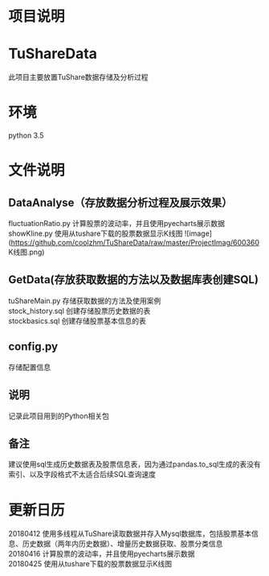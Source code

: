 项目说明
===
# TuShareData
此项目主要放置TuShare数据存储及分析过程<br>

# 环境
python 3.5<br>


文件说明
===
DataAnalyse（存放数据分析过程及展示效果）
---
fluctuationRatio.py 计算股票的波动率，并且使用pyecharts展示数据<br>
showKline.py 使用从tushare下载的股票数据显示K线图
![image](https://github.com/coolzhm/TuShareData/raw/master/ProjectImag/600360 K线图.png)


GetData(存放获取数据的方法以及数据库表创建SQL)
----
tuShareMain.py      存储获取数据的方法及使用案例<br>
stock_history.sql   创建存储股票历史数据的表<br>
stockbasics.sql     创建存储股票基本信息的表<br>

config.py
----
存储配置信息<br>

说明
---
记录此项目用到的Python相关包


备注
---
建议使用sql生成历史数据表及股票信息表，因为通过pandas.to_sql生成的表没有索引、以及字段格式不太适合后续SQL查询速度


更新日历
===
20180412 使用多线程从TuShare读取数据并存入Mysql数据库，包括股票基本信息、历史数据（两年内历史数据）、增量历史数据获取、股票分类信息<br>
20180416 计算股票的波动率，并且使用pyecharts展示数据<br>
20180425 使用从tushare下载的股票数据显示K线图<br>